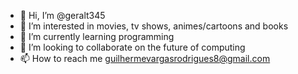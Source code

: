 - 👋 Hi, I’m @geralt345
- 👀 I’m interested in movies, tv shows, animes/cartoons and books
- 🌱 I’m currently learning programming
- 💞️ I’m looking to collaborate on the future of computing
- 📫 How to reach me guilhermevargasrodrigues8@gmail.com

